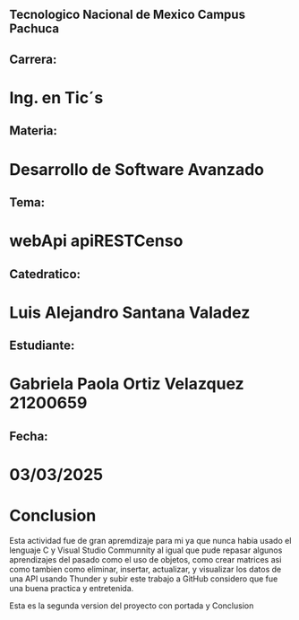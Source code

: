 ## Tecnologico Nacional de Mexico Campus Pachuca 
## Carrera:
 # Ing. en Tic´s
## Materia: 
 # Desarrollo de Software Avanzado
## Tema:
 # webApi  apiRESTCenso
 ## Catedratico:
 # Luis Alejandro Santana Valadez
 ## Estudiante:
 # Gabriela Paola Ortiz Velazquez 21200659
 ## Fecha:
 # 03/03/2025


# Conclusion
Esta actividad fue de gran apremdizaje para mi ya que nunca habia usado el lenguaje C y Visual Studio Communnity
al igual que pude repasar algunos aprendizajes del pasado como el uso de objetos, como crear matrices
asi como tambien como eliminar, insertar, actualizar, y visualizar los datos de una API usando Thunder
y subir este trabajo a GitHub considero que fue una buena practica y entretenida. 

Esta es la segunda version del proyecto con portada y Conclusion
